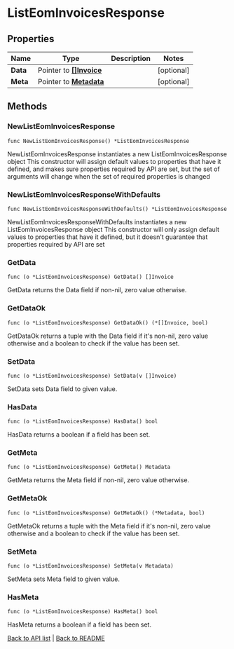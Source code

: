 # ListEomInvoicesResponse

## Properties

Name | Type | Description | Notes
------------ | ------------- | ------------- | -------------
**Data** | Pointer to [**[]Invoice**](Invoice.md) |  | [optional] 
**Meta** | Pointer to [**Metadata**](Metadata.md) |  | [optional] 

## Methods

### NewListEomInvoicesResponse

`func NewListEomInvoicesResponse() *ListEomInvoicesResponse`

NewListEomInvoicesResponse instantiates a new ListEomInvoicesResponse object
This constructor will assign default values to properties that have it defined,
and makes sure properties required by API are set, but the set of arguments
will change when the set of required properties is changed

### NewListEomInvoicesResponseWithDefaults

`func NewListEomInvoicesResponseWithDefaults() *ListEomInvoicesResponse`

NewListEomInvoicesResponseWithDefaults instantiates a new ListEomInvoicesResponse object
This constructor will only assign default values to properties that have it defined,
but it doesn't guarantee that properties required by API are set

### GetData

`func (o *ListEomInvoicesResponse) GetData() []Invoice`

GetData returns the Data field if non-nil, zero value otherwise.

### GetDataOk

`func (o *ListEomInvoicesResponse) GetDataOk() (*[]Invoice, bool)`

GetDataOk returns a tuple with the Data field if it's non-nil, zero value otherwise
and a boolean to check if the value has been set.

### SetData

`func (o *ListEomInvoicesResponse) SetData(v []Invoice)`

SetData sets Data field to given value.

### HasData

`func (o *ListEomInvoicesResponse) HasData() bool`

HasData returns a boolean if a field has been set.

### GetMeta

`func (o *ListEomInvoicesResponse) GetMeta() Metadata`

GetMeta returns the Meta field if non-nil, zero value otherwise.

### GetMetaOk

`func (o *ListEomInvoicesResponse) GetMetaOk() (*Metadata, bool)`

GetMetaOk returns a tuple with the Meta field if it's non-nil, zero value otherwise
and a boolean to check if the value has been set.

### SetMeta

`func (o *ListEomInvoicesResponse) SetMeta(v Metadata)`

SetMeta sets Meta field to given value.

### HasMeta

`func (o *ListEomInvoicesResponse) HasMeta() bool`

HasMeta returns a boolean if a field has been set.


[Back to API list](../README.md#documentation-for-api-endpoints) | [Back to README](../README.md)
